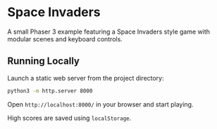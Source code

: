 # Space Invaders

A small Phaser 3 example featuring a Space Invaders style game with modular scenes and keyboard controls.

## Running Locally

Launch a static web server from the project directory:

```bash
python3 -m http.server 8000
```

Open `http://localhost:8000/` in your browser and start playing.

High scores are saved using `localStorage`.

